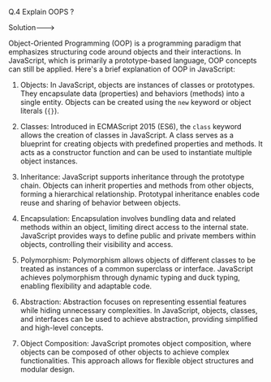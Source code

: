 Q.4 Explain OOPS ? 

Solution--->

Object-Oriented Programming (OOP) is a programming paradigm that emphasizes structuring code around objects and their interactions. In JavaScript, which is primarily a prototype-based language, OOP concepts can still be applied. Here's a brief explanation of OOP in JavaScript:

1. Objects: In JavaScript, objects are instances of classes or prototypes. They encapsulate data (properties) and behaviors (methods) into a single entity. Objects can be created using the `new` keyword or object literals (`{}`).

2. Classes: Introduced in ECMAScript 2015 (ES6), the `class` keyword allows the creation of classes in JavaScript. A class serves as a blueprint for creating objects with predefined properties and methods. It acts as a constructor function and can be used to instantiate multiple object instances.

3. Inheritance: JavaScript supports inheritance through the prototype chain. Objects can inherit properties and methods from other objects, forming a hierarchical relationship. Prototypal inheritance enables code reuse and sharing of behavior between objects.

4. Encapsulation: Encapsulation involves bundling data and related methods within an object, limiting direct access to the internal state. JavaScript provides ways to define public and private members within objects, controlling their visibility and access.

5. Polymorphism: Polymorphism allows objects of different classes to be treated as instances of a common superclass or interface. JavaScript achieves polymorphism through dynamic typing and duck typing, enabling flexibility and adaptable code.

6. Abstraction: Abstraction focuses on representing essential features while hiding unnecessary complexities. In JavaScript, objects, classes, and interfaces can be used to achieve abstraction, providing simplified and high-level concepts.

7. Object Composition: JavaScript promotes object composition, where objects can be composed of other objects to achieve complex functionalities. This approach allows for flexible object structures and modular design.

